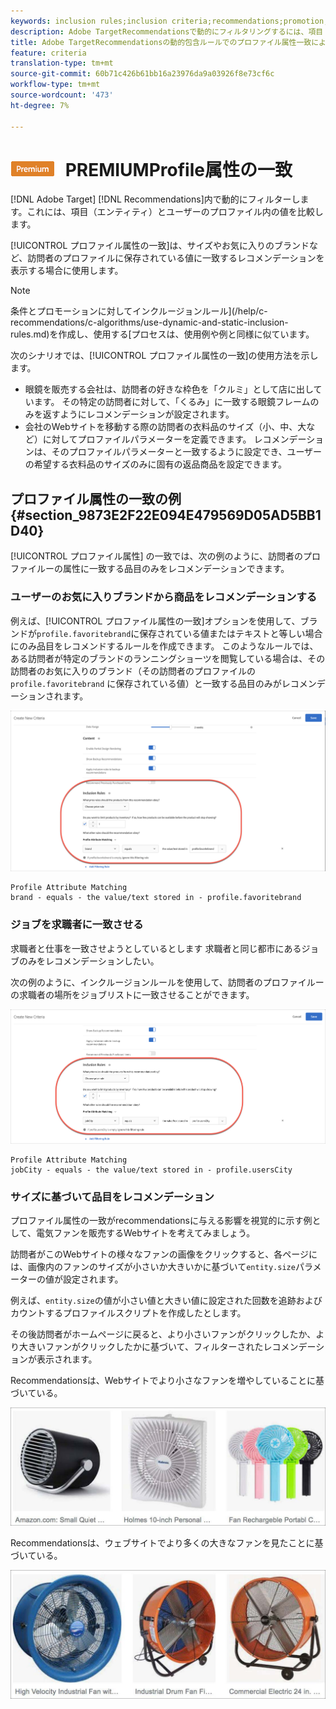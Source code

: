 ```yaml
---
keywords: inclusion rules;inclusion criteria;recommendations;promotion;promotions;dynamic filtering;dynamic;profile attribute matching
description: Adobe TargetRecommendationsで動的にフィルタリングするには、項目（エンティティ）とユーザーのプロファイルの値を比較します。
title: Adobe TargetRecommendationsの動的包含ルールでのプロファイル属性一致によるフィルター
feature: criteria
translation-type: tm+mt
source-git-commit: 60b71c426b61bb16a23976da9a03926f8e73cf6c
workflow-type: tm+mt
source-wordcount: '473'
ht-degree: 7%

---
```



# ![](/help/assets/premium.png) PREMIUMProfile属性の一致

[!DNL Adobe Target] [!DNL Recommendations]内で動的にフィルターします。これには、項目（エンティティ）とユーザーのプロファイル内の値を比較します。

[!UICONTROL プロファイル属性の一致]は、サイズやお気に入りのブランドなど、訪問者のプロファイルに保存されている値に一致するレコメンデーションを表示する場合に使用します。

>[!NOTE]
>
>条件とプロモーションに対してインクルージョンルール](/help/c-recommendations/c-algorithms/use-dynamic-and-static-inclusion-rules.md)を作成し、使用する[プロセスは、使用例や例と同様に似ています。

次のシナリオでは、[!UICONTROL プロファイル属性の一致]の使用方法を示します。

* 眼鏡を販売する会社は、訪問者の好きな枠色を「クルミ」として店に出しています。 その特定の訪問者に対して、「くるみ」に一致する眼鏡フレームのみを返すようにレコメンデーションが設定されます。
* 会社のWebサイトを移動する際の訪問者の衣料品のサイズ（小、中、大など）に対してプロファイルパラメーターを定義できます。 レコメンデーションは、そのプロファイルパラメーターと一致するように設定でき、ユーザーの希望する衣料品のサイズのみに固有の返品商品を設定できます。

## プロファイル属性の一致の例{#section_9873E2F22E094E479569D05AD5BB1D40}

[!UICONTROL プロファイル属性] の一致では、次の例のように、訪問者のプロファイルーの属性に一致する品目のみをレコメンデーションできます。

### ユーザーのお気に入りブランドから商品をレコメンデーションする

例えば、[!UICONTROL プロファイル属性の一致]オプションを使用して、ブランドが`profile.favoritebrand`に保存されている値またはテキストと等しい場合にのみ品目をレコメンドするルールを作成できます。 このようなルールでは、ある訪問者が特定のブランドのランニングショーツを閲覧している場合は、その訪問者のお気に入りのブランド（その訪問者のプロファイルの `profile.favoritebrand` に保存されている値）と一致する品目のみがレコメンデーションされます。

![お気に入りのブランド](/help/c-recommendations/c-algorithms/assets/favorite-brand.png)

```
Profile Attribute Matching
brand - equals - the value/text stored in - profile.favoritebrand
```

### ジョブを求職者に一致させる

求職者と仕事を一致させようとしているとします 求職者と同じ都市にあるジョブのみをレコメンデーションしたい。

次の例のように、インクルージョンルールを使用して、訪問者のプロファイルーの求職者の場所をジョブリストに一致させることができます。

![ユーザーの市区町村](/help/c-recommendations/c-algorithms/assets/city.png)

```
Profile Attribute Matching
jobCity - equals - the value/text stored in - profile.usersCity
```

### サイズに基づいて品目をレコメンデーション

プロファイル属性の一致がrecommendationsに与える影響を視覚的に示す例として、電気ファンを販売するWebサイトを考えてみましょう。

訪問者がこのWebサイトの様々なファンの画像をクリックすると、各ページには、画像内のファンのサイズが小さいか大きいかに基づいて`entity.size`パラメーターの値が設定されます。

例えば、`entity.size`の値が小さい値と大きい値に設定された回数を追跡およびカウントするプロファイルスクリプトを作成したとします。

その後訪問者がホームページに戻ると、より小さいファンがクリックしたか、より大きいファンがクリックしたかに基づいて、フィルターされたレコメンデーションが表示されます。

Recommendationsは、Webサイトでより小さなファンを増やしていることに基づいている。

![小さなファンの勧め](/help/c-recommendations/c-algorithms/assets/small-fans.png)

Recommendationsは、ウェブサイトでより多くの大きなファンを見たことに基づいている。

![大ファンの推奨](/help/c-recommendations/c-algorithms/assets/large-fans.png)